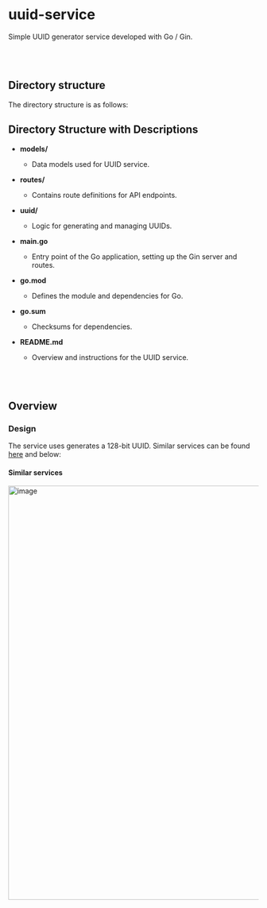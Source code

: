 # uuid-service

Simple UUID generator service developed with Go / Gin.

<br/>
<br/>

## Directory structure

The directory structure is as follows:

## Directory Structure with Descriptions

- **models/**  
  - Data models used for UUID service.

- **routes/**  
  - Contains route definitions for API endpoints.

- **uuid/**  
  - Logic for generating and managing UUIDs.

- **main.go**  
  - Entry point of the Go application, setting up the Gin server and routes.

- **go.mod**  
  - Defines the module and dependencies for Go.

- **go.sum**  
  - Checksums for dependencies.

- **README.md**  
  - Overview and instructions for the UUID service.

<br/>
<br/>

## Overview

### Design

The service uses generates a 128-bit UUID. Similar services can be found <a href="https://whimsical.com/web-microservices-6uqvwWZtcBFsNJB2hepGy1">here</a> and below:

#### Similar services

<img width="834" alt="image" src="https://github.com/user-attachments/assets/b54088e7-870c-46dd-9cf6-2e5ec27d9d5c">
